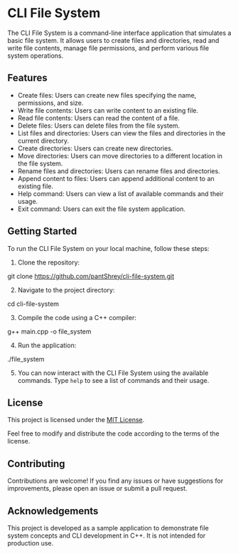 # CLI File System

The CLI File System is a command-line interface application that simulates a basic file system. It allows users to create files and directories, read and write file contents, manage file permissions, and perform various file system operations.

## Features

- Create files: Users can create new files specifying the name, permissions, and size.
- Write file contents: Users can write content to an existing file.
- Read file contents: Users can read the content of a file.
- Delete files: Users can delete files from the file system.
- List files and directories: Users can view the files and directories in the current directory.
- Create directories: Users can create new directories.
- Move directories: Users can move directories to a different location in the file system.
- Rename files and directories: Users can rename files and directories.
- Append content to files: Users can append additional content to an existing file.
- Help command: Users can view a list of available commands and their usage.
- Exit command: Users can exit the file system application.

## Getting Started

To run the CLI File System on your local machine, follow these steps:

1. Clone the repository:

git clone https://github.com/pantShrey/cli-file-system.git

2. Navigate to the project directory:

cd cli-file-system

3. Compile the code using a C++ compiler:

g++ main.cpp -o file_system

4. Run the application:

./file_system

5. You can now interact with the CLI File System using the available commands. Type `help` to see a list of commands and their usage.

## License

This project is licensed under the [MIT License](LICENSE).

Feel free to modify and distribute the code according to the terms of the license.

## Contributing

Contributions are welcome! If you find any issues or have suggestions for improvements, please open an issue or submit a pull request.

## Acknowledgements

This project is developed as a sample application to demonstrate file system concepts and CLI development in C++. It is not intended for production use.
